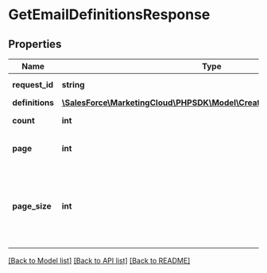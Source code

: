 # GetEmailDefinitionsResponse

## Properties
Name | Type | Description | Notes
------------ | ------------- | ------------- | -------------
**request_id** | **string** | The ID of the request | [optional] 
**definitions** | [**\SalesForce\MarketingCloud\PHPSDK\Model\CreateEmailDefinitionRequest[]**](CreateEmailDefinitionRequest.md) |  | [optional] 
**count** | **int** | Number of pages | [optional] 
**page** | **int** | Page number to return. | [optional] 
**page_size** | **int** | Number of definitions, which are array elements, to return per paged response. | [optional] 

[[Back to Model list]](../README.md#documentation-for-models) [[Back to API list]](../README.md#documentation-for-api-endpoints) [[Back to README]](../README.md)


